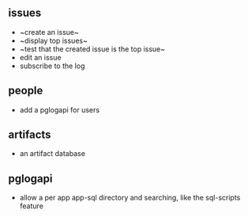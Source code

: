 ## issues

* ~create an issue~
* ~display top issues~
* ~test that the created issue is the top issue~
* edit an issue
* subscribe to the log

## people

* add a pglogapi for users

## artifacts

* an artifact database

## pglogapi

* allow a per app app-sql directory and searching, like the sql-scripts feature
